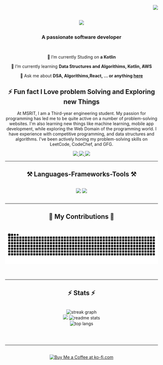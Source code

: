 <img align="right" src="https://visitor-badge.laobi.icu/badge?page_id=kishan9535.kishan9535" />

<h1 align="center">
    <img src="https://readme-typing-svg.herokuapp.com/?font=Righteous&size=35&center=true&vCenter=true&width=500&height=70&duration=4000&lines=Hi+There!+👋;+I'm+Kishan+Kumar!;" />
</h1>

<h3 align="center">A passionate software developer  </h3>

<br/>

<div align="center">
 
 🔭 I’m currently Studing on **a Kotlin**
 
 🌱 I’m currently learning **Data Structures and Algorithims, Kotlin, AWS**

💬 Ask me about **DSA, Algorithims,React, ... or anything [here](https://github.com/kishan9535/kishan9535/issues)**


⚡ Fun fact  I Love problem Solving and Exploring new Things
----------------

At MSRIT, I am a Third-year engineering student. My passion for programming has led me to be quite active on a number of problem-solving websites. I'm also learning new things like machine learning, mobile app development, while exploring the Web Domain of the programming world.
I have experience with competitive programming, and data structures and algorithms. I've been actively honing my problem-solving skills on LeetCode, CodeChef, and GFG.


 </div>
 
<div align="center"> 
  <a href="mailto:pedro.sales.kkishankumarn@gmail.com">
    <img src="https://img.shields.io/badge/Gmail-333333?style=for-the-badge&logo=gmail&logoColor=red" />
  </a>
  <a href="https://in.linkedin.com/in/kishan-kumar-n-855058234" target="_blank">
    <img src="https://img.shields.io/badge/LinkedIn-0077B5?style=for-the-badge&logo=linkedin&logoColor=white" target="_blank" />
  </a>
  <a href="https://github.com/kishan9535" target="_blank">
     <img src="https://img.shields.io/badge/Portfolio-FF5722?style=for-the-badge&logo=todoist&logoColor=white" target="_blank" /> <!-- sqlite, safari, google-chrome are other good icon options -->
  </a>
</div>

 <hr/>
 
<h2 align="center">⚒️ Languages-Frameworks-Tools ⚒️</h2>
<br/>
<div align="center">
    <img src="https://skillicons.dev/icons?i=react,bootstrap,mui,html,css,vscode,github,figma,tailwind,git,r" />
    <img src="https://skillicons.dev/icons?i=nodejs,python,javascript,typescript,express,firebase,mongodb,c,java,nextjs,mysql,flask" /><br>
</div>

<br/>
<hr/>

<div align="center">
  <h2>🐍 My Contributions 🐍</h2>
  <br>
    <img alt="snake eating my contributions" src="https://raw.githubusercontent.com/kishan9535/kishan9535/output/github-contribution-grid-snake.svg" />
  <br/><br/><br/>
</div>

<hr/>

<h2 align="center">⚡ Stats ⚡</h2>
<br>
<div align=center>
  <img src="https://streak-stats.demolab.com?user=kishan9535&locale=en&mode=daily&theme=dark&hide_border=false&border_radius=5&order=3" height="" alt="streak graph"  />
  <div align=center>
  <img width=390 src="https://github-readme-streak-stats.vercel.app/?user=kishan9535&count_private=true&theme=react&border_radius=10" />
  <img width=390 src="https://github-readme-stats.vercel.app/api?username=kishan9535&count_private=true&show_icons=true&theme=react&rank_icon=github&border_radius=10" alt="readme stats" />
  <br/>
  <img width=325 align="center" src="https://github-readme-stats.vercel.app/api/top-langs/?username=kishan9535&hide=HTML&langs_count=8&layout=compact&theme=react&border_radius=10&size_weight=0.5&count_weight=0.5&exclude_repo=github-readme-stats" alt="top langs" />
</div>

</div>

<br/><br/>

<hr/>

<br/>

<div align="center">
<a href='https://ko-fi.com/kishan_17#paypalModal' target='_blank'><img height='64' style='border:0px;height:64px;' src='https://storage.ko-fi.com/cdn/kofi1.png?v=3' border='0' alt='Buy Me a Coffee at ko-fi.com' /></a>
</div>

<br/>
